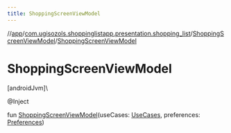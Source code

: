```yaml
---
title: ShoppingScreenViewModel
---
```

//[app](../../../index.html)/[com.ugisozols.shoppinglistapp.presentation.shopping_list](../index.html)/[ShoppingScreenViewModel](index.html)/[ShoppingScreenViewModel](-shopping-screen-view-model.html)



# ShoppingScreenViewModel



[androidJvm]\




@Inject



fun [ShoppingScreenViewModel](-shopping-screen-view-model.html)(useCases: [UseCases](../../com.ugisozols.shoppinglistapp.domain.use_cases/-use-cases/index.html), preferences: [Preferences](../../com.ugisozols.shoppinglistapp.domain.preferences/-preferences/index.html))




